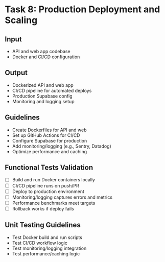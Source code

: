 # Task 8: Production Deployment and Scaling

## Input
- API and web app codebase
- Docker and CI/CD configuration

## Output
- Dockerized API and web app
- CI/CD pipeline for automated deploys
- Production Supabase config
- Monitoring and logging setup

## Guidelines
- Create Dockerfiles for API and web
- Set up GitHub Actions for CI/CD
- Configure Supabase for production
- Add monitoring/logging (e.g., Sentry, Datadog)
- Optimize performance and caching

## Functional Tests Validation
- [ ] Build and run Docker containers locally
- [ ] CI/CD pipeline runs on push/PR
- [ ] Deploy to production environment
- [ ] Monitoring/logging captures errors and metrics
- [ ] Performance benchmarks meet targets
- [ ] Rollback works if deploy fails

## Unit Testing Guidelines
- Test Docker build and run scripts
- Test CI/CD workflow logic
- Test monitoring/logging integration
- Test performance/caching logic
